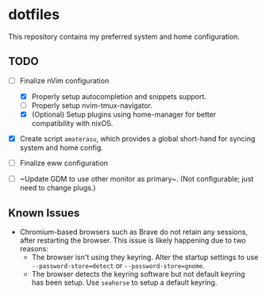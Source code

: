 # dotfiles

This repository contains my preferred system and home configuration.

## TODO
- [ ] Finalize nVim configuration
  - [X] Properly setup autocompletion and snippets support.
  - [ ] Properly setup nvim-tmux-navigator.
  - [X] (Optional) Setup plugins using home-manager for better compatibility with nixOS.
- [X] Create script `amaterasu`, which provides a global short-hand for syncing system and home config.
- [ ] Finalize eww configuration
- [ ] ~Update GDM to use other monitor as primary~. (Not configurable; just need to change plugs.)


## Known Issues

- Chromium-based browsers such as Brave do not retain any sessions, after restarting the browser.
  This issue is likely happening due to two reasons:
  - The browser isn't using they keyring. Alter the startup settings to use `--password-store=detect` or
    `--password-store=gnome`.
  - The browser detects the keyring software but not default keyring has been setup. Use `seahorse` to setup a default
    keyring.
